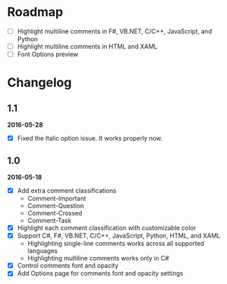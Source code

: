 # Roadmap

- [ ] Highlight multiline comments in F#, VB.NET, C/C++, JavaScript, and Python
- [ ] Highlight multiline comments in HTML and XAML
- [ ] Font Options preview

# Changelog

## 1.1

**2016-05-28**

- [x] Fixed the Italic option issue. It works properly now.


## 1.0

**2016-05-18**

- [x] Add extra comment classifications
  - Comment-Important
  - Comment-Question
  - Comment-Crossed
  - Comment-Task
- [x] Highlight each comment classification with customizable color
- [x] Support C#, F#, VB.NET, C/C++, JavaScript, Python, HTML, and XAML
  - Highlighting single-line comments works across all supported languages
  - Highlighting multiline comments works only in C#
- [x] Control comments font and opacity
- [x] Add Options page for comments font and opacity settings
